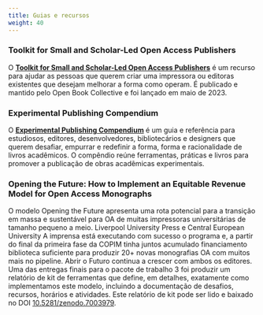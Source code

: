 ```yaml
---
title: Guias e recursos
weight: 40
---
```


### Toolkit for Small and Scholar-Led Open Access Publishers

O **[Toolkit for Small and Scholar-Led Open Access Publishers](https://toolkit.openbookcollective.org/)** é um recurso para ajudar as pessoas que querem criar uma impressora ou editoras existentes que desejam melhorar a forma como operam. É publicado e mantido pelo Open Book Collective e foi lançado em maio de 2023.

### Experimental Publishing Compendium

O **[Experimental Publishing Compendium](https://compendium.copim.ac.uk/)** é um guia e referência para estudiosos, editores, desenvolvedores, bibliotecários e designers que querem desafiar, empurrar e redefinir a forma, forma e racionalidade de livros acadêmicos. O compêndio reúne ferramentas, práticas e livros para promover a publicação de obras acadêmicas experimentais.

### Opening the Future: How to Implement an Equitable Revenue Model for Open Access Monographs

O modelo Opening the Future apresenta uma rota potencial para a transição em massa e sustentável para OA de muitas impressoras universitárias de tamanho pequeno a meio. Liverpool University Press e Central European University A imprensa está executando com sucesso o programa e, a partir do final da primeira fase da COPIM tinha juntos acumulado financiamento biblioteca suficiente para produzir 20+ novas monografias OA com muitos mais no pipeline. Abrir o Futuro continua a crescer com ambos os editores. Uma das entregas finais para o pacote de trabalho 3 foi produzir um relatório de kit de ferramentas que define, em detalhes, exatamente como implementamos este modelo, incluindo a documentação de desafios, recursos, horários e atividades. Este relatório de kit pode ser lido e baixado no DOI [10.5281/zenodo.7003979](https://zenodo.org/record/7003979).